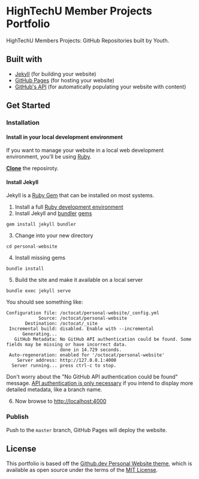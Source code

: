 # HighTechU Member Projects Portfolio

HighTechU Members Projects: GitHub Repositories built by Youth.

## Built with

* [Jekyll](https://jekyllrb.com/docs/) (for building your website)
* [GitHub Pages](https://pages.github.com/) (for hosting your website)
* [GitHub's API](https://developer.github.com/v3/) (for automatically populating your website with content)

## Get Started

### Installation

#### Install in your local development environment

If you want to manage your website in a local web development environment, you'll be using [Ruby](https://jekyllrb.com/docs/installation/).

**[Clone](https://help.github.com/articles/cloning-a-repository/)** the reposiroty.

#### Install Jekyll

Jekyll is a [Ruby Gem](https://jekyllrb.com/docs/ruby-101/#gems) that can be installed on most systems.

1. Install a full [Ruby development environment](https://jekyllrb.com/docs/installation/)
2. Install Jekyll and [bundler](https://jekyllrb.com/docs/ruby-101/#bundler) [gems](https://jekyllrb.com/docs/ruby-101/#gems)
```
gem install jekyll bundler
```
3. Change into your new directory
```
cd personal-website
```
4. Install missing gems
```
bundle install
```
5. Build the site and make it available on a local server
```
bundle exec jekyll serve
```

You should see something like:

```
Configuration file: /octocat/personal-website/_config.yml
            Source: /octocat/personal-website
       Destination: /octocat/_site
 Incremental build: disabled. Enable with --incremental
      Generating...
   GitHub Metadata: No GitHub API authentication could be found. Some fields may be missing or have incorrect data.
                    done in 14.729 seconds.
 Auto-regeneration: enabled for '/octocat/personal-website'
    Server address: http://127.0.0.1:4000
  Server running... press ctrl-c to stop.
```

Don't worry about the "No GitHub API authentication could be found" message. [API authentication is only necessary](https://github.com/jekyll/github-metadata/blob/master/docs/authentication.md) if you intend to display more detailed metadata, like a branch name.

6. Now browse to [http://localhost:4000](http://localhost:4000)

### Publish

Push to the `master` branch, GitHub Pages will deploy the website. 

## License

This portfolio is based off the [Github.dev Personal Website theme](https://github.com/github/personal-website), which is available as open source under the terms of the [MIT License](https://opensource.org/licenses/MIT).
